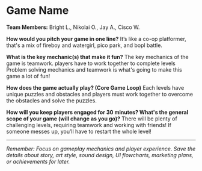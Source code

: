 # Game Name

**Team Members:** Bright L., Nikolai O., Jay A., Cisco W.

**How would you pitch your game in one line?**
It’s like a co-op platformer, that's a mix of fireboy and watergirl, pico park, and bopl battle.

**What is the key mechanic(s) that make it fun?**
The key mechanics of the game is teamwork. players have to work together to complete levels
Problem solving mechanics and teamwork is what's going to make this game a lot of fun!

**How does the game actually play? (Core Game Loop)**
Each levels have unique puzzles and obstacles and players must work together to overcome the obstacles and solve the puzzles. 

**How will you keep players engaged for 30 minutes? What's the general scope of your game (will change as you go)?**
There will be plenty of challenging levels, requiring teamwork and working with friends! If someone messes up, you’ll have to restart the whole level!


---
*Remember: Focus on gameplay mechanics and player experience. Save the details about story, art style, sound design, UI flowcharts, marketing plans, or achievements for later.*
